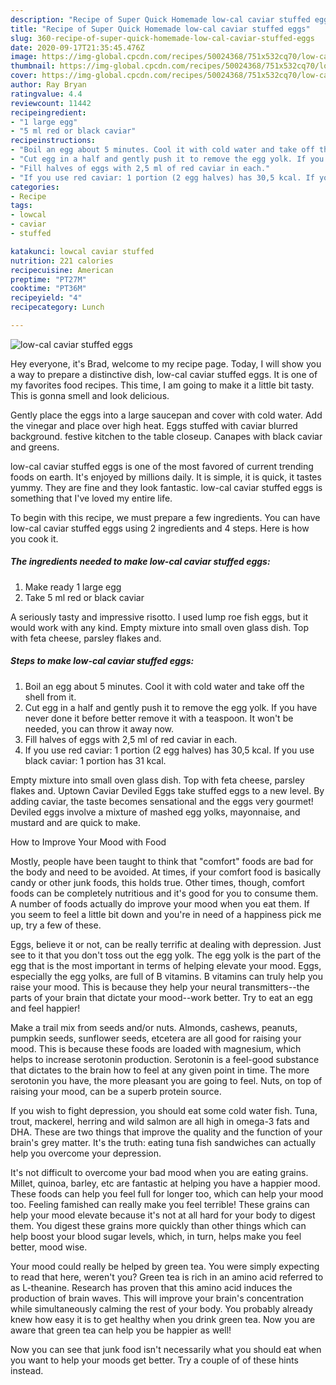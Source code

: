 ```yaml
---
description: "Recipe of Super Quick Homemade low-cal caviar stuffed eggs"
title: "Recipe of Super Quick Homemade low-cal caviar stuffed eggs"
slug: 360-recipe-of-super-quick-homemade-low-cal-caviar-stuffed-eggs
date: 2020-09-17T21:35:45.476Z
image: https://img-global.cpcdn.com/recipes/50024368/751x532cq70/low-cal-caviar-stuffed-eggs-recipe-main-photo.jpg
thumbnail: https://img-global.cpcdn.com/recipes/50024368/751x532cq70/low-cal-caviar-stuffed-eggs-recipe-main-photo.jpg
cover: https://img-global.cpcdn.com/recipes/50024368/751x532cq70/low-cal-caviar-stuffed-eggs-recipe-main-photo.jpg
author: Ray Bryan
ratingvalue: 4.4
reviewcount: 11442
recipeingredient:
- "1 large egg"
- "5 ml red or black caviar"
recipeinstructions:
- "Boil an egg about 5 minutes. Cool it with cold water and take off the shell from it."
- "Cut egg in a half and gently push it to remove the egg yolk. If you have never done it before better remove it with a teaspoon. It won&#39;t be needed, you can throw it away now."
- "Fill halves of eggs with 2,5 ml of red caviar in each."
- "If you use red caviar: 1 portion (2 egg halves) has 30,5 kcal. If you use black caviar: 1 portion has 31 kcal."
categories:
- Recipe
tags:
- lowcal
- caviar
- stuffed

katakunci: lowcal caviar stuffed 
nutrition: 221 calories
recipecuisine: American
preptime: "PT27M"
cooktime: "PT36M"
recipeyield: "4"
recipecategory: Lunch

---
```



![low-cal caviar stuffed eggs](https://img-global.cpcdn.com/recipes/50024368/751x532cq70/low-cal-caviar-stuffed-eggs-recipe-main-photo.jpg)

Hey everyone, it's Brad, welcome to my recipe page. Today, I will show you a way to prepare a distinctive dish, low-cal caviar stuffed eggs. It is one of my favorites food recipes. This time, I am going to make it a little bit tasty. This is gonna smell and look delicious.

Gently place the eggs into a large saucepan and cover with cold water. Add the vinegar and place over high heat. Eggs stuffed with caviar blurred background. festive kitchen to the table closeup. Canapes with black caviar and greens.

low-cal caviar stuffed eggs is one of the most favored of current trending foods on earth. It's enjoyed by millions daily. It is simple, it is quick, it tastes yummy. They are fine and they look fantastic. low-cal caviar stuffed eggs is something that I've loved my entire life.


To begin with this recipe, we must prepare a few ingredients. You can have low-cal caviar stuffed eggs using 2 ingredients and 4 steps. Here is how you cook it.

<!--inarticleads1-->

##### The ingredients needed to make low-cal caviar stuffed eggs:

1. Make ready 1 large egg
1. Take 5 ml red or black caviar


A seriously tasty and impressive risotto. I used lump roe fish eggs, but it would work with any kind. Empty mixture into small oven glass dish. Top with feta cheese, parsley flakes and. 

<!--inarticleads2-->

##### Steps to make low-cal caviar stuffed eggs:

1. Boil an egg about 5 minutes. Cool it with cold water and take off the shell from it.
1. Cut egg in a half and gently push it to remove the egg yolk. If you have never done it before better remove it with a teaspoon. It won&#39;t be needed, you can throw it away now.
1. Fill halves of eggs with 2,5 ml of red caviar in each.
1. If you use red caviar: 1 portion (2 egg halves) has 30,5 kcal. If you use black caviar: 1 portion has 31 kcal.


Empty mixture into small oven glass dish. Top with feta cheese, parsley flakes and. Uptown Caviar Deviled Eggs take stuffed eggs to a new level. By adding caviar, the taste becomes sensational and the eggs very gourmet! Deviled eggs involve a mixture of mashed egg yolks, mayonnaise, and mustard and are quick to make. 

How to Improve Your Mood with Food


Mostly, people have been taught to think that "comfort" foods are bad for the body and need to be avoided. At times, if your comfort food is basically candy or other junk foods, this holds true. Other times, though, comfort foods can be completely nutritious and it's good for you to consume them. A number of foods actually do improve your mood when you eat them. If you seem to feel a little bit down and you're in need of a happiness pick me up, try a few of these.

Eggs, believe it or not, can be really terrific at dealing with depression. Just see to it that you don't toss out the egg yolk. The egg yolk is the part of the egg that is the most important in terms of helping elevate your mood. Eggs, especially the egg yolks, are full of B vitamins. B vitamins can truly help you raise your mood. This is because they help your neural transmitters--the parts of your brain that dictate your mood--work better. Try to eat an egg and feel happier!

Make a trail mix from seeds and/or nuts. Almonds, cashews, peanuts, pumpkin seeds, sunflower seeds, etcetera are all good for raising your mood. This is because these foods are loaded with magnesium, which helps to increase serotonin production. Serotonin is a feel-good substance that dictates to the brain how to feel at any given point in time. The more serotonin you have, the more pleasant you are going to feel. Nuts, on top of raising your mood, can be a superb protein source.

If you wish to fight depression, you should eat some cold water fish. Tuna, trout, mackerel, herring and wild salmon are all high in omega-3 fats and DHA. These are two things that improve the quality and the function of your brain's grey matter. It's the truth: eating tuna fish sandwiches can actually help you overcome your depression. 

It's not difficult to overcome your bad mood when you are eating grains. Millet, quinoa, barley, etc are fantastic at helping you have a happier mood. These foods can help you feel full for longer too, which can help your mood too. Feeling famished can really make you feel terrible! These grains can help your mood elevate because it's not at all hard for your body to digest them. You digest these grains more quickly than other things which can help boost your blood sugar levels, which, in turn, helps make you feel better, mood wise.

Your mood could really be helped by green tea. You were simply expecting to read that here, weren't you? Green tea is rich in an amino acid referred to as L-theanine. Research has proven that this amino acid induces the production of brain waves. This will improve your brain's concentration while simultaneously calming the rest of your body. You probably already knew how easy it is to get healthy when you drink green tea. Now you are aware that green tea can help you be happier as well!

Now you can see that junk food isn't necessarily what you should eat when you want to help your moods get better. Try  a  couple of  of  these  hints  instead.

